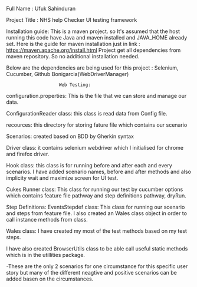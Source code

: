Full Name : Ufuk Sahinduran

Project Title : NHS help Checker UI testing framework

Installation guide: This is a maven project. so It's assumed that the host running this code have Java and maven
installed and JAVA_HOME already set. Here is the guide for maven installation just in 
link : https://maven.apache.org/install.html Project get all dependencies from maven repository. 
So no additional installation needed.

Below are the dependencies are being used for this project :
Selenium, Cucumber, Github Bonigarcia(WebDriverManager)


                        Web Testing:
configuration.properties: This is the file that we can store and manage our data.

ConfigurationReader class: this class is read data from Config file.

recources: this directory for storing fature file which contains our scenario

Scenarios: created based on BDD by Gherkin syntax

Driver class: it contains selenium webdriver which I initialised for chrome and firefox driver.

Hook class: this class is for running before and after each and every scenarios. 
I have added scenario names, before and after methods and also implicity wait and maximize screen for UI test.

Cukes Runner class: This class for running our test by cucumber options which contains 
feature file pathway and step definitions pathway, dryRun.

Step Definitions: EventsStepdef class: This class for running our scenario and steps from feature file. I also
created an Wales class object in order to call instance methods from class.

Wales class: I have created my most of the test methods based on my test steps.

I have also created BrowserUtils class to be able call useful static methods which is in the utillities package.

                       
-These are the only 2 scenarios for one circumstance for this specific user story but many of the different neagtive and positive scenarios can be added basen on the circumstances.
